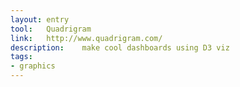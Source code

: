 ```yaml
---
layout: entry
tool:	Quadrigram
link:	http://www.quadrigram.com/
description:	make cool dashboards using D3 viz
tags:
- graphics	
---
```

